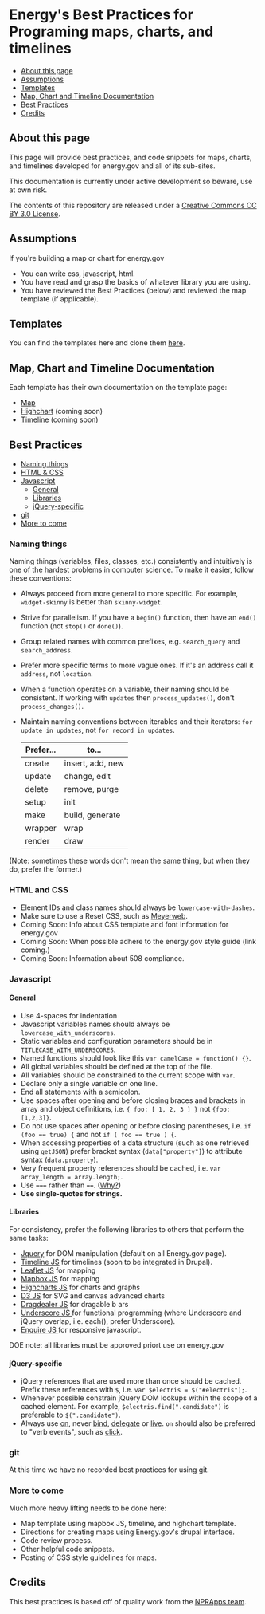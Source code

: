 Energy's Best Practices for Programing maps, charts, and timelines
==================================================================

* [About this page](#about-this-page)
* [Assumptions](#assumptions)
* [Templates](#templates)
* [Map, Chart and Timeline Documentation](#map-chart-and-timeline-documentation)
* [Best Practices](#best-practices)
* [Credits](#credits)


About this page
---------------

This page will provide best practices, and code snippets for maps, charts, and timelines developed for energy.gov and all of its sub-sites. 

This documentation is currently under active development so beware, use at own risk.  

The contents of this repository are released under a [Creative Commons CC BY 3.0 License](http://creativecommons.org/licenses/by/3.0/deed.en_US).


Assumptions
-----------
If you're building a map or chart for energy.gov

 * You can write css, javascript, html.
 * You have read and grasp the basics of whatever library you are using.
 * You have reviewed the Best Practices (below) and reviewed the map template (if applicable).

Templates
---------
You can find the templates here and clone them [here](https://github.com/energyapps/templates).

Map, Chart and Timeline Documentation
-------------------------------------

Each template has their own documentation on the template page:
* [Map](https://github.com/energyapps/templates/blob/master/map/README.md)
* [Highchart]() (coming soon)
* [Timeline]() (coming soon)

Best Practices
--------------
* [Naming things](#naming-things)
* [HTML & CSS](#html-and-css)
* [Javascript](#javascript)
	* [General](#general)
	* [Libraries](#libraries)
	* [jQuery-specific](#jquery-specific)
* [git](#git)
* [More to come](#more-to-come)

### Naming things

Naming things (variables, files, classes, etc.) consistently and intuitively is one of the hardest problems in computer science. To make it easier, follow these conventions:

* Always proceed from more general to more specific. For example, ``widget-skinny`` is better than ``skinny-widget``.
* Strive for parallelism. If you have a `begin()` function, then have an `end()` function (not `stop()` or `done()`).
* Group related names with common prefixes, e.g. `search_query` and `search_address`.
* Prefer more specific terms to more vague ones. If it's an address call it `address`, not `location`.
* When a function operates on a variable, their naming should be consistent. If working with `updates` then `process_updates()`, don't `process_changes()`. 
* Maintain naming conventions between iterables and their iterators: `for update in updates`, not `for record in updates`.


  |Prefer...|	to...				|
  |---------|	----------------	|
  |create 	|	insert, add, new	|
  |update 	|	change, edit		|
  |delete 	|	remove, purge		|
  |setup 	|	init				|
  |make 	|	build, generate		|
  |wrapper 	|	wrap				|
  |render 	|	draw				|

(Note: sometimes these words don't mean the same thing, but when they do, prefer the former.)

### HTML and CSS

* Element IDs and class names should always be ``lowercase-with-dashes``.
* Make sure to use a Reset CSS, such as [Meyerweb](http://meyerweb.com/eric/tools/css/reset/).
* Coming Soon: Info about CSS template and font information for energy.gov
* Coming Soon: When possible adhere to the energy.gov style guide (link coming.)
* Coming Soon: Information about 508 compliance.

### Javascript

#### General

* Use 4-spaces for indentation
* Javascript variables names should always be ``lowercase_with_underscores``.
* Static variables and configuration parameters should be in ``TITLECASE_WITH_UNDERSCORES``.
* Named functions should look like this ``var camelCase = function() {}``.
* All global variables should be defined at the top of the file.
* All variables should be constrained to the current scope with ``var``.
* Declare only a single variable on one line.
* End all statements with a semicolon.
* Use spaces after opening and before closing braces and brackets in array and object definitions, i.e. ``{ foo: [ 1, 2, 3 ] }`` not ``{foo:[1,2,3]}``.
* Do not use spaces after opening or before closing parentheses, i.e. ``if (foo == true) {`` and not ``if ( foo == true ) {``. 
* When accessing properties of a data structure (such as one retrieved using ``getJSON``) prefer bracket syntax (``data["property"]``) to attribute syntax (``data.property``).
* Very frequent property references should be cached, i.e. ``var array_length = array.length;``.
* Use ``===`` rather than ``==``. ([Why?](http://www.impressivewebs.com/why-use-triple-equals-javascipt/))
* **Use single-quotes for strings.**

#### Libraries

For consistency, prefer the following libraries to others that perform the same tasks:

 * [Jquery](http://jquery.com/) for DOM manipulation (default on all Energy.gov page).
 * [Timeline JS](http://timeline.knightlab.com/) for timelines (soon to be integrated in Drupal).
 * [Leaflet JS](http://leafletjs.com/reference.html) for mapping
 * [Mapbox JS](https://www.mapbox.com/mapbox.js/) for mapping
 * [Highcharts JS](http://www.highcharts.com/) for charts and graphs
 * [D3 JS](http://d3js.org/) for SVG and canvas advanced charts
 * [Dragdealer JS](http://code.ovidiu.ch/dragdealer/) for dragable b
 ars
 * [Underscore JS ](http://documentcloud.github.io/underscore/) for functional programming (where Underscore and jQuery overlap, i.e. each(), prefer Underscore).
 * [Enquire JS ](http://wicky.nillia.ms/enquire.js/) for responsive javascript.

DOE note: all libraries must be approved priort use on energy.gov

#### jQuery-specific

* jQuery references that are used more than once should be cached. Prefix these references with ``$``, i.e. ``var $electris = $("#electris");``.
* Whenever possible constrain jQuery DOM lookups within the scope of a cached element. For example, ``$electris.find(".candidate")`` is preferable to ``$(".candidate")``.
* Always use [on](http://api.jquery.com/on/), never [bind](http://api.jquery.com/bind/), [delegate](http://api.jquery.com/delegate/) or [live](http://api.jquery.com/live/). ``on`` should also be preferred to "verb events", such as [click](http://api.jquery.com/click/).

### git

At this time we have no recorded best practices for using git.

### More to come

Much more heavy lifting needs to be done here:

* Map template using mapbox JS, timeline, and highchart template.
* Directions for creating maps using Energy.gov's drupal interface.
* Code review process.
* Other helpful code snippets.
* Posting of CSS style guidelines for maps.



Credits
-------

This best practices is based off of quality work from the [NPRApps team](https://github.com/nprapps/bestpractices).
